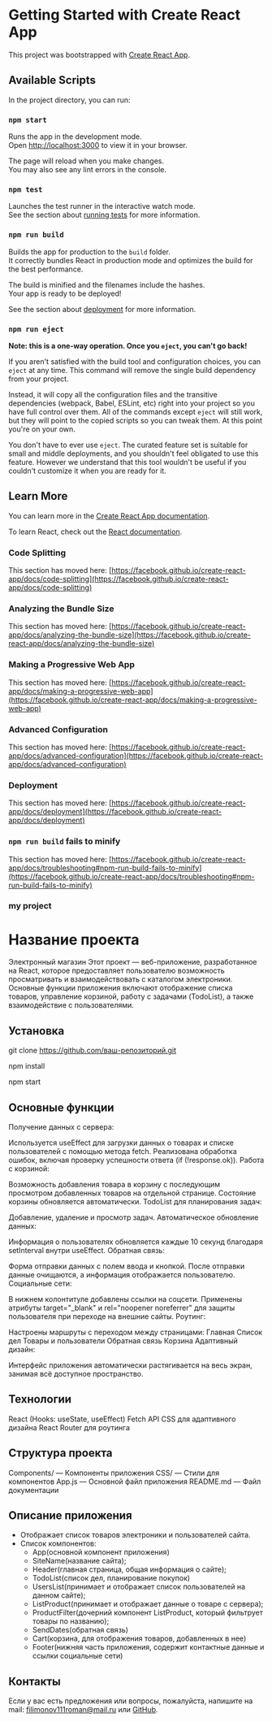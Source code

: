 
# Getting Started with Create React App

This project was bootstrapped with [Create React App](https://github.com/facebook/create-react-app).

## Available Scripts

In the project directory, you can run:

### `npm start`

Runs the app in the development mode.\
Open [http://localhost:3000](http://localhost:3000) to view it in your browser.

The page will reload when you make changes.\
You may also see any lint errors in the console.

### `npm test`

Launches the test runner in the interactive watch mode.\
See the section about [running tests](https://facebook.github.io/create-react-app/docs/running-tests) for more information.

### `npm run build`

Builds the app for production to the `build` folder.\
It correctly bundles React in production mode and optimizes the build for the best performance.

The build is minified and the filenames include the hashes.\
Your app is ready to be deployed!

See the section about [deployment](https://facebook.github.io/create-react-app/docs/deployment) for more information.

### `npm run eject`

**Note: this is a one-way operation. Once you `eject`, you can't go back!**

If you aren't satisfied with the build tool and configuration choices, you can `eject` at any time. This command will remove the single build dependency from your project.

Instead, it will copy all the configuration files and the transitive dependencies (webpack, Babel, ESLint, etc) right into your project so you have full control over them. All of the commands except `eject` will still work, but they will point to the copied scripts so you can tweak them. At this point you're on your own.

You don't have to ever use `eject`. The curated feature set is suitable for small and middle deployments, and you shouldn't feel obligated to use this feature. However we understand that this tool wouldn't be useful if you couldn't customize it when you are ready for it.

## Learn More

You can learn more in the [Create React App documentation](https://facebook.github.io/create-react-app/docs/getting-started).

To learn React, check out the [React documentation](https://reactjs.org/).

### Code Splitting

This section has moved here: [https://facebook.github.io/create-react-app/docs/code-splitting](https://facebook.github.io/create-react-app/docs/code-splitting)

### Analyzing the Bundle Size

This section has moved here: [https://facebook.github.io/create-react-app/docs/analyzing-the-bundle-size](https://facebook.github.io/create-react-app/docs/analyzing-the-bundle-size)

### Making a Progressive Web App

This section has moved here: [https://facebook.github.io/create-react-app/docs/making-a-progressive-web-app](https://facebook.github.io/create-react-app/docs/making-a-progressive-web-app)

### Advanced Configuration

This section has moved here: [https://facebook.github.io/create-react-app/docs/advanced-configuration](https://facebook.github.io/create-react-app/docs/advanced-configuration)

### Deployment

This section has moved here: [https://facebook.github.io/create-react-app/docs/deployment](https://facebook.github.io/create-react-app/docs/deployment)

### `npm run build` fails to minify

This section has moved here: [https://facebook.github.io/create-react-app/docs/troubleshooting#npm-run-build-fails-to-minify](https://facebook.github.io/create-react-app/docs/troubleshooting#npm-run-build-fails-to-minify)





### my project

# Название проекта

Электронный магазин
Этот проект — веб-приложение, разработанное на React, которое предоставляет пользователю возможность просматривать и взаимодействовать с каталогом электроники. Основные функции приложения включают отображение списка товаров, управление корзиной, работу с задачами (TodoList), а также взаимодействие с пользователями.

## Установка

git clone https://github.com/ваш-репозиторий.git

npm install

npm start

## Основные функции

Получение данных с сервера:

Используется useEffect для загрузки данных о товарах и списке пользователей с помощью метода fetch.
Реализована обработка ошибок, включая проверку успешности ответа (if (!response.ok)).
Работа с корзиной:

Возможность добавления товара в корзину с последующим просмотром добавленных товаров на отдельной странице.
Состояние корзины обновляется автоматически.
TodoList для планирования задач:

Добавление, удаление и просмотр задач.
Автоматическое обновление данных:

Информация о пользователях обновляется каждые 10 секунд благодаря setInterval внутри useEffect.
Обратная связь:

Форма отправки данных с полем ввода и кнопкой.
После отправки данные очищаются, а информация отображается пользователю.
Социальные сети:

В нижнем колонтитуле добавлены ссылки на соцсети.
Применены атрибуты target="_blank" и rel="noopener noreferrer" для защиты пользователя при переходе на внешние сайты.
Роутинг:

Настроены маршруты с переходом между страницами:
Главная
Список дел
Товары и пользователи
Обратная связь
Корзина
Адаптивный дизайн:

Интерфейс приложения автоматически растягивается на весь экран, занимая всё доступное пространство.

## Технологии

React (Hooks: useState, useEffect)
Fetch API
CSS для адаптивного дизайна
React Router для роутинга

## Структура проекта

Components/ — Компоненты приложения
CSS/ — Стили для компонентов
App.js — Основной файл приложения
README.md — Файл документации

## Описание приложения

- Отображает список товаров электроники и пользователей сайта.
- Список компонентов: 
    - App(основной компонент приложения)
    - SiteName(название сайта);
    - Header(главная страница, общая информация о сайте);
    - TodoList(список дел, планирование покупок)
    - UsersList(принимает и отображает список пользователей на данном сайте);
    - ListProduct(принимает и отображает данные о товаре с сервера);
    - ProductFilter(дочерний компонент ListProduct, который фильтрует товары по названию);
    - SendDates(обратная связь)
    - Cart(корзина, для отображения товаров, добавленных в нее)
    - Footer(нижняя часть приложения, содержит контактные данные и ссылки социальные сети)

## Контакты

Если у вас есть предложения или вопросы, пожалуйста, напишите на mail: filimonov111roman@mail.ru или [GitHub](https://github.com/Casablanca91-duo).

